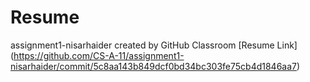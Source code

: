 # Resume

assignment1-nisarhaider created by GitHub Classroom [Resume Link] (https://github.com/CS-A-11/assignment1-nisarhaider/commit/5c8aa143b849dcf0bd34bc303fe75cb4d1846aa7)
